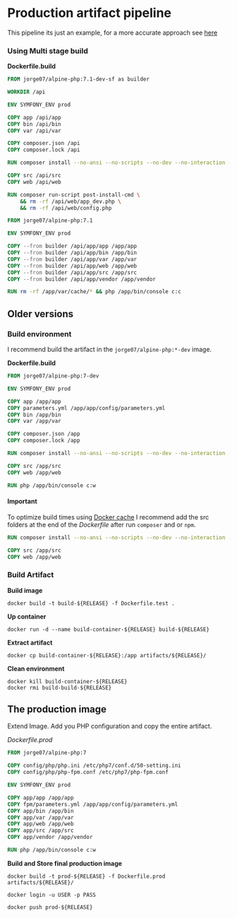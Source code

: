 # Production artifact pipeline

This pipeline its just an example, for a more accurate approach see [here](https://github.com/jorge07/ddd-playground)

### Using Multi stage build

**Dockerfile.build**

```Dockerfile
FROM jorge07/alpine-php:7.1-dev-sf as builder

WORKDIR /api

ENV SYMFONY_ENV prod

COPY app /api/app
COPY bin /api/bin
COPY var /api/var

COPY composer.json /api
COPY composer.lock /api

RUN composer install --no-ansi --no-scripts --no-dev --no-interaction --no-progress --optimize-autoloader

COPY src /api/src
COPY web /api/web

RUN composer run-script post-install-cmd \
    && rm -rf /api/web/app_dev.php \
    && rm -rf /api/web/config.php

FROM jorge07/alpine-php:7.1

ENV SYMFONY_ENV prod

COPY --from builder /api/app/app /app/app
COPY --from builder /api/app/bin /app/bin
COPY --from builder /api/app/var /app/var
COPY --from builder /api/app/web /app/web
COPY --from builder /api/app/src /app/src
COPY --from builder /api/app/vendor /app/vendor

RUN rm -rf /app/var/cache/* && php /app/bin/console c:c
```

## Older versions

### Build environment

I recommend build the artifact in the `jorge07/alpine-php:*-dev` image.

**Dockerfile.build**

```Dockerfile
FROM jorge07/alpine-php:7-dev

ENV SYMFONY_ENV prod

COPY app /app/app
COPY parameters.yml /app/app/config/parameters.yml
COPY bin /app/bin
COPY var /app/var

COPY composer.json /app
COPY composer.lock /app

RUN composer install --no-ansi --no-scripts --no-dev --no-interaction --no-progress --optimize-autoloader

COPY src /app/src
COPY web /app/web

RUN php /app/bin/console c:w
```

#### Important

To optimize build times using [Docker cache](https://docs.docker.com/engine/userguide/eng-image/dockerfile_best-practices/#/build-cache) I recommend add the src folders at the end of the *Dockerfile* after run `composer` and or `npm`.

```Dockerfile
RUN composer install --no-ansi --no-scripts --no-dev --no-interaction --no-progress --optimize-autoloader

COPY src /app/src
COPY web /app/web
```

### Build Artifact

**Build image**

```
docker build -t build-${RELEASE} -f Dockerfile.test .
```

**Up container**

```
docker run -d --name build-container-${RELEASE} build-${RELEASE}
```

**Extract artifact**

```
docker cp build-container-${RELEASE}:/app artifacts/${RELEASE}/
```

**Clean environment**

```
docker kill build-container-${RELEASE}
docker rmi build-build-${RELEASE}
```

## The production image

Extend Image. Add you PHP configuration and copy the entire artifact.

*Dockerfile.prod*

```Dockerfile
FROM jorge07/alpine-php:7

COPY config/php/php.ini /etc/php7/conf.d/50-setting.ini
COPY config/php/php-fpm.conf /etc/php7/php-fpm.conf

ENV SYMFONY_ENV prod

COPY app/app /app/app
COPY fpm/parameters.yml /app/app/config/parameters.yml
COPY app/bin /app/bin
COPY app/var /app/var
COPY app/web /app/web
COPY app/src /app/src
COPY app/vendor /app/vendor

RUN php /app/bin/console c:w
```

**Build and Store final production image**

```
docker build -t prod-${RELEASE} -f Dockerfile.prod artifacts/${RELEASE}/

docker login -u USER -p PASS

docker push prod-${RELEASE}
```

